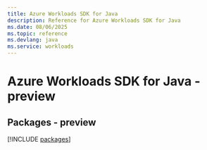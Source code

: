 ```yaml
---
title: Azure Workloads SDK for Java
description: Reference for Azure Workloads SDK for Java
ms.date: 08/06/2025
ms.topic: reference
ms.devlang: java
ms.service: workloads
---
```

# Azure Workloads SDK for Java - preview
## Packages - preview
[!INCLUDE [packages](workloads-index.md)]